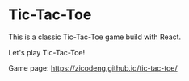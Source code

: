 # Tic-Tac-Toe
This is a classic Tic-Tac-Toe game build with React.

Let's play Tic-Tac-Toe!

Game page: https://zicodeng.github.io/tic-tac-toe/
